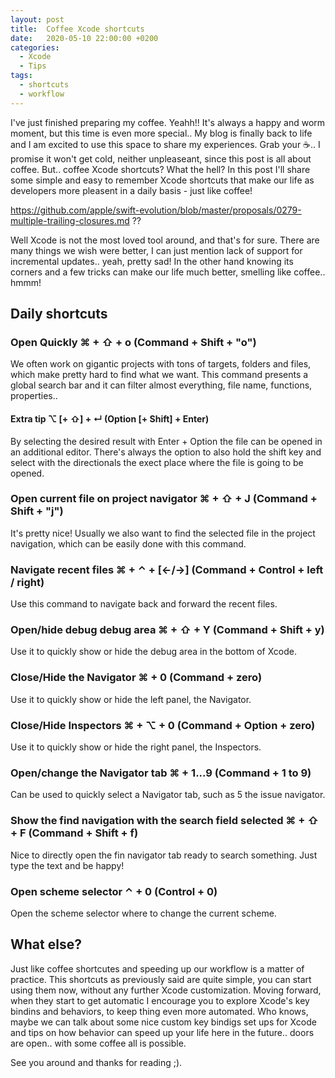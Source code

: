 ```yaml
---
layout: post
title:  Coffee Xcode shortcuts 
date:   2020-05-10 22:00:00 +0200
categories:
  - Xcode
  - Tips
tags:
  - shortcuts
  - workflow
---
```


I've just finished preparing my coffee. Yeahh!! It's always a happy and worm moment, but this time is even more special.. My blog is finally back to life and I am excited to use this space to share my experiences. Grab your ☕️.. I promise it won't get cold, neither unpleaseant, since this post is all about coffee. But.. coffee Xcode shortcuts? What the hell? In this post I'll share some simple and easy to remember Xcode shortcuts that make our life as developers more pleasent in a daily basis - just like coffee!

https://github.com/apple/swift-evolution/blob/master/proposals/0279-multiple-trailing-closures.md ??

Well Xcode is not the most loved tool around, and that's for sure. There are many things we wish were better, I can just mention lack of support for incremental updates.. yeah, pretty sad! In the other hand knowing its corners and a few tricks can make our life much better, smelling like coffee.. hmmm!

## Daily shortcuts

### Open Quickly ⌘ + ⇧ + o (Command + Shift + "o")
We often work on gigantic projects with tons of targets, folders and files, which make pretty hard to find what we want. 
This command presents a global search bar and it can filter almost everything, file name, functions, properties..

#### Extra tip ⌥ [+ ⇧] + ↵ (Option [+ Shift] + Enter)
By selecting the desired result with Enter + Option the file can be opened in an additional editor.
There's always the option to also hold the shift key and select with the directionals the exect place where the file is going to be opened.

### Open current file on project navigator ⌘ + ⇧ + J (Command + Shift + "j")
It's pretty nice! Usually we also want to find the selected file in the project navigation, which can be easily done with this command.

### Navigate recent files ⌘ + ⌃ + [←/→] (Command + Control + left / right)
Use this command to navigate back and forward the recent files.

### Open/hide debug debug area ⌘ + ⇧ + Y (Command + Shift + y)
Use it to quickly show or hide the debug area in the bottom of Xcode.

### Close/Hide the Navigator ⌘ + 0 (Command + zero)
Use it to quickly show or hide the left panel, the Navigator.

### Close/Hide Inspectors ⌘ + ⌥ + 0 (Command + Option + zero)
Use it to quickly show or hide the right panel, the Inspectors.

### Open/change the Navigator tab ⌘ + 1...9 (Command + 1 to 9)
Can be used to quickly select a Navigator tab, such as 5 the issue navigator.

### Show the find navigation with the search field selected ⌘ + ⇧ + F (Command + Shift + f)
Nice to directly open the fin navigator tab ready to search something. Just type the text and be happy!

### Open scheme selector ⌃ + 0 (Control + 0)
Open the scheme selector where to change the current scheme.

## What else?

Just like coffee shortcutes and speeding up our workflow is a matter of practice.
This shortcuts as previously said are quite simple, you can start using them now, without any further Xcode customization.
Moving forward, when they start to get automatic I encourage you to explore Xcode's key bindins and behaviors, to keep thing even more automated. Who knows, maybe we can talk about some nice custom key bindigs set ups for Xcode and tips on how behavior can speed up your life here in the future.. doors are open.. with some coffee all is possible.

See you around and thanks for reading ;).